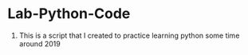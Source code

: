 # Lab-Python-Code

1. This is a script that I created to practice learning python some time around 2019
